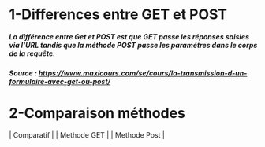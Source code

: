 # 1-Differences entre GET et POST
##### La différence entre Get et POST est que GET passe les réponses saisies via l'URL tandis que la méthode POST passe les paramétres dans le corps de la requête.
##### Source : https://www.maxicours.com/se/cours/la-transmission-d-un-formulaire-avec-get-ou-post/
# 2-Comparaison méthodes
 |       Comparatif       |
 |       Methode GET      |
 |       Methode Post     |